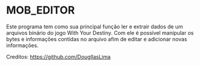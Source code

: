 # MOB_EDITOR

Este programa tem como sua principal função ler e extrair dados de um arquivos binário do jogo With Your Destiny.
Com ele é possível manipular os bytes e informações contidas no arquivo afim de editar e adicionar novas informações.

Creditos:
https://github.com/DougllasLima
